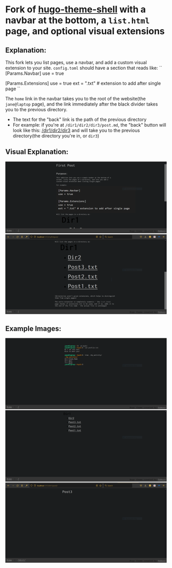 # Fork of [hugo-theme-shell](https://github.com/Yukuro/hugo-theme-shell) with a navbar at the bottom, a `list.html` page, and optional visual extensions

## Explanation:
This fork lets you list pages, use a navbar, and add a custom visual extension to your site.
`config.toml` should have a section that reads like:
``
[Params.Navbar]
  use = true
  
[Params.Extensions]
  use = true
  ext = ".txt" # extension to add after single page
``

The `home` link in the navbar takes you to the root of the website(the `jane@laptop` page), and the link immediately after the black divider takes you to the previous directory.
  - The text for the "back" link is the path of the previous directory
  - For example: if you're at `/dir1/dir2/dir3/post.md`, the "back" button will look like this:
    [/dir1/dir2/dir3](https://www.example.org)
    and will take you to the previous directory(the directory you're in, or `dir3`)

## Visual Explanation:
![submissionimage1](./Pictures/submission1.png)
![submissionimage1.5](./Pictures/submission1.5.png)

## Example Images:
![submissionimage2](./Pictures/submission2.png)
![submissionimage3](./Pictures/submission3.png)
![submissionimage4](./Pictures/submission4.png)
